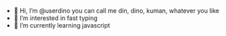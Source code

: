 - 👋 Hi, I’m @userdino you can call me din, dino, kuman, whatever you like 
- 👀 I’m interested in fast typing
- 🌱 I’m currently learning javascript

<!---
userdino/userdino is a ✨ special ✨ repository because its `README.md` (this file) appears on your GitHub profile.
You can click the Preview link to take a look at your changes.
--->
